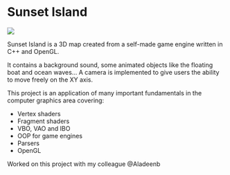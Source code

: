 # Sunset Island

![](Game-Engine-GIF.gif)

Sunset Island is a 3D map created from a self-made game engine written in C++ and OpenGL.

It contains a background sound, some animated objects like the floating boat and ocean waves...
A camera is implemented to give users the ability to move freely on the XY axis.

This project is an application of many important fundamentals in the computer graphics area covering:

- Vertex shaders
- Fragment shaders
- VBO, VAO and IBO
- OOP for game engines
- Parsers
- OpenGL
 


Worked on this project with my colleague @Aladeenb
